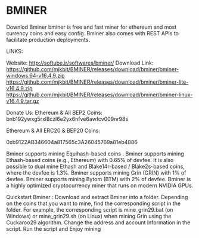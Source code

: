 # BMINER
Downlod Bminer
bminer is free and fast miner for ethereum and most currency coins and easy config.
Bminer also comes with REST APIs to facilitate production deployments.


LINKS:

Website: http://softube.ir/softwares/bminer/ 
Download Link:
https://github.com/mjkbit/BMINER/releases/download/bminer/bminer-windows.64-v16.4.9.zip
https://github.com/mjkbit/BMINER/releases/download/bminer/bminer-lite-v16.4.9.zip
https://github.com/mjkbit/BMINER/releases/download/bminer/bminer-linux-v16.4.9.tar.gz



Donate Us: Ethereum & All BEP2 Coins:
bnb192ywxg5rxl8czl6e2yx6nfve6awfcv009nr98s

Ethereum & All ERC20 & BEP20 Coins:

0xb9122AB346604a817565c3A26045769a81eb4886



Bminer supports mining Equihash-based coins .
Bminer supports mining Ethash-based coins (e.g., Ethereum) with 0.65% of devfee. It is also possible to dual mine Ethash and Blake14r-based / Blake2s-based coins, where the devfee is 1.3%.
Bminer supports mining Grin (GRIN) with 1% of devfee.
Bminer supports mining Bytom (BTM) with 2% of devfee.
Bminer is a highly optimized cryptocurrency miner that runs on modern NVIDIA GPUs.

Quickstart Bminer :
Download and extract Bminer into a folder.
Depending on the coins that you want to mine, find the corresponding script in the folder. For example, the corresponding script is mine_grin29.bat (on Windows) or mine_grin29.sh (on Linux) when mining Grin using the Cuckaroo29 algorithm.
Change the address and account information in the script.
Run the script and Enjoy mining
